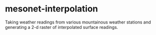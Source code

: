 # mesonet-interpolation
Taking weather readings from various mountainous weather stations and generating a 2-d raster of interpolated surface readings.
